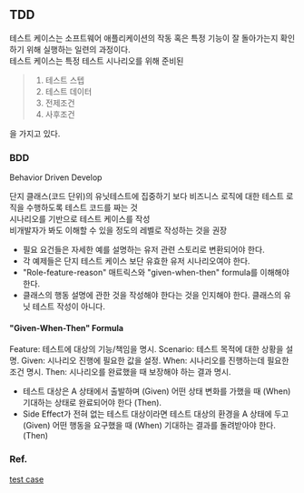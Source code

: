 ## TDD

테스트 케이스는 소프트웨어 애플리케이션의 작동 혹은 특정 기능이 잘 돌아가는지 확인하기 위해 실행하는 일련의 과정이다. <br />
테스트 케이스는 특정 테스트 시나리오를 위해 준비된

> 1. 테스트 스텝
> 2. 테스트 데이터
> 3. 전제조건
> 4. 사후조건 <br />

을 가지고 있다.

### BDD

Behavior Driven Develop

단지 클래스(코드 단위)의 유닛테스트에 집중하기 보다 비즈니스 로직에 대한 테스트 로직을 수행하도록 테스트 코드를 짜는 것 <br />
시나리오를 기반으로 테스트 케이스를 작성<br/>
비개발자가 봐도 이해할 수 있을 정도의 레벨로 작성하는 것을 권장<br/>

- 필요 요건들은 자세한 예를 설명하는 유저 관련 스토리로 변환되어야 한다.
- 각 예제들은 단지 테스트 케이스 보단 유효한 유저 시나리오여야 한다.
- "Role-feature-reason" 매트릭스와 "given-when-then" formula를 이해해야 한다.
- 클래스의 행동 설명에 관한 것을 작성해야 한다는 것을 인지해야 한다. 클래스의 유닛 테스트 작성이 아니다.

#### "Given-When-Then" Formula

Feature: 테스트에 대상의 기능/책임을 명시.
Scenario: 테스트 목적에 대한 상황을 설명.
Given: 시나리오 진행에 필요한 값을 설정.
When: 시나리오를 진행하는데 필요한 조건 명시.
Then: 시나리오를 완료했을 때 보장해야 하는 결과 명시.

- 테스트 대상은 A 상태에서 출발하며 (Given) 어떤 상태 변화를 가했을 때 (When) 기대하는 상태로 완료되어야 한다 (Then).
- Side Effect가 전혀 없는 테스트 대상이라면 테스트 대상의 환경을 A 상태에 두고 (Given) 어떤 행동을 요구했을 때 (When) 기대하는 결과를 돌려받아야 한다.(Then)

### Ref.

<a href="https://velog.io/@rlcjf0014/Backend">test case</a>
